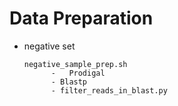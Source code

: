 # Data Preparation
- negative set
  ```
  negative_sample_prep.sh
		-	Prodigal
		- Blastp
		- filter_reads_in_blast.py
  ```

